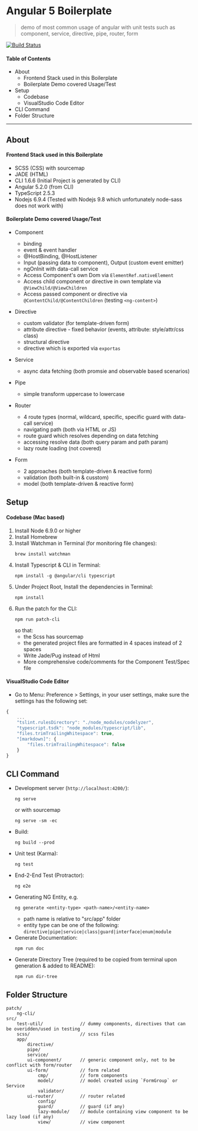 # Angular 5 Boilerplate
> demo of most common usage of angular with unit tests such as component, service, directive, pipe, router, form

[![Build Status](https://travis-ci.com/CharltonC/boilerplate-angular-5-demo.svg?branch=master)](https://travis-ci.com/CharltonC/boilerplate-angular-5-demo)

#### Table of Contents
* About
    * Frontend Stack used in this Boilerplate
    * Boilerplate Demo covered Usage/Test
* Setup
    * Codebase
    * VisualStudio Code Editor
* CLI Command
* Folder Structure

-------

## About
#### Frontend Stack used in this Boilerplate
- SCSS (CSS) with sourcemap
- JADE (HTML)
- CLI 1.6.6 (Initial Project is generated by CLI)
- Angular 5.2.0 (from CLI)
- TypeScript 2.5.3
- Nodejs 6.9.4 (Tested with Nodejs 9.8 which unfortunately node-sass does not work with)

#### Boilerplate Demo covered Usage/Test
* Component
    - binding
    - event & event handler
    - @HostBinding, @HostListener
    - Input (passing data to component), Output (custom event emitter)
    - ngOnInit with data-call service
    - Access Component's own Dom via `ElementRef.nativeElement`
    - Access child component or directive in own template via `@ViewChild/@ViewChildren`
    - Access passed component or directive via `@ContentChild/@ContentChildren` (testing `<ng-content>`)

* Directive
    - custom validator (for template-driven form)
    - attribute directive - fixed behavior (events, attribute: style/attr/css class)
    - structural directive
    - directive which is exported via `exportas`

* Service
    - async data fetching (both promsie and observable based scenarios)

* Pipe
    - simple transform uppercase to lowercase

* Router
    - 4 route types (normal, wildcard, specific, specific guard with data-call service)
    - navigating path (both via HTML or JS)
    - route guard which resolves depending on data fetching
    - accessing resolve data (both query param and path param)
    - lazy route loading (not covered)

* Form
    - 2 approaches (both template-driven & reactive form)
    - validation (both built-in & cusstom)
    - model (both template-driven & reactive form)


## Setup 
#### Codebase (Mac based) 
1. Install Node 6.9.0 or higher
2. Install Homebrew
3. Install Watchman in Terminal (for monitoring file changes):  
    ```
    brew install watchman
    ```
4. Install Typescript & CLI in Terminal:  
    ```
    npm install -g @angular/cli typescript
    ```
5. Under Project Root, Install the dependencies in Terminal:  
    ```
    npm install
    ```
6. Run the patch for the CLI:  
    ```
    npm run patch-cli
    ```  
    so that:  
    - the Scss has sourcemap
    - the generated project files are formatted in 4 spaces instead of 2 spaces
    - Write Jade/Pug instead of Html
    - More comprehensive code/comments for the Component Test/Spec file

#### VisualStudio Code Editor
* Go to Menu: Preference > Settings, in your user settings, make sure the settings has the following set:  
```javascript
{
    ...
    "tslint.rulesDirectory": "./node_modules/codelyzer",
    "typescript.tsdk": "node_modules/typescript/lib",
    "files.trimTrailingWhitespace": true,
    "[markdown]": {
        "files.trimTrailingWhitespace": false
    }    
}
```


## CLI Command
* Development server (`http://localhost:4200/`):  
    ```
    ng serve
    ```
    or with sourcemap
    ```
    ng serve -sm -ec
    ```        
* Build:  
    ```
    ng build --prod
    ```
* Unit test (Karma):  
    ```
    ng test
    ```
* End-2-End Test (Protractor):  
    ```
    ng e2e
    ```
* Generating NG Entity, e.g.  
    ```
    ng generate <entity-type> <path-name>/<entity-name>
    ```
    - path name is relative to "src/app" folder
    - entity type can be one of the following:  
    `directive|pipe|service|class|guard|interface|enum|module`
* Generate Documentation:  
    ```
    npm run doc
    ```   
* Generate Directory Tree (required to be copied from terminal upon generation & added to README):  
    ```
    npm run dir-tree
    ```   


## Folder Structure
    patch/
        ng-cli/
    src/
        test-util/              // dummy components, directives that can be overidden/used in testing
        scss/                   // scss files
        app/
            directive/
            pipe/
            service/
            ui-component/       // generic component only, not to be conflict with form/router
            ui-form/            // form related
                cmp/            // form components
                model/          // model created using `FormGroup` or Service
                validator/
            ui-router/          // router related
                config/
                guard/          // guard (if any)
                lazy-module/    // module containing view component to be lazy load (if any)
                view/           // view component
